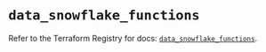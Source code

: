 # `data_snowflake_functions`

Refer to the Terraform Registry for docs: [`data_snowflake_functions`](https://registry.terraform.io/providers/snowflakedb/snowflake/2.5.0/docs/data-sources/functions).
